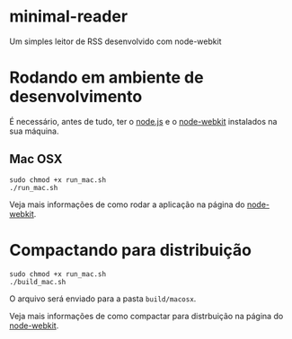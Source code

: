 minimal-reader
==============

Um simples leitor de RSS desenvolvido com node-webkit

# Rodando em ambiente de desenvolvimento

É necessário, antes de tudo, ter o [node.js](http://nodejs.org) e o [node-webkit](https://github.com/rogerwang/node-webkit) instalados na sua máquina.

## Mac OSX

    sudo chmod +x run_mac.sh
    ./run_mac.sh

Veja mais informações de como rodar a aplicação na página do [node-webkit](https://github.com/rogerwang/node-webkit/wiki/How-to-run-apps).

# Compactando para distribuição

    sudo chmod +x run_mac.sh
    ./build_mac.sh

O arquivo será enviado para a pasta `build/macosx`.

Veja mais informações de como compactar para distrbuição na página do [node-webkit](https://github.com/rogerwang/node-webkit/wiki/How-to-package-and-distribute-your-apps).
